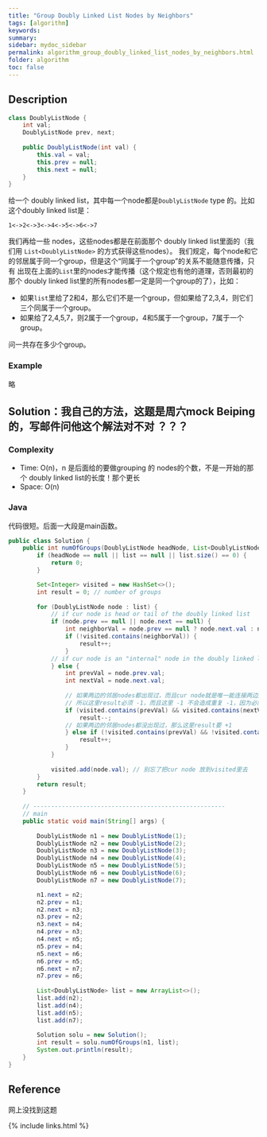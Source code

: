 ```yaml
---
title: "Group Doubly Linked List Nodes by Neighbors"
tags: [algorithm]
keywords:
summary:
sidebar: mydoc_sidebar
permalink: algorithm_group_doubly_linked_list_nodes_by_neighbors.html
folder: algorithm
toc: false
---
```


## Description
```java
class DoublyListNode {
    int val;
    DoublyListNode prev, next;
    
    public DoublyListNode(int val) {
        this.val = val;
        this.prev = null;
        this.next = null;
    }
}
```
给一个 doubly linked list，其中每一个node都是`DoublyListNode` type 的。比如这个doubly linked list是：
```
1<->2<->3<->4<->5<->6<->7
```
我们再给一些 nodes，这些nodes都是在前面那个 doubly linked list里面的（我们用 `List<DoublyListNode>` 的方式获得这些nodes）。
我们规定，每个node和它的邻居属于同一个group，但是这个“同属于一个group”的关系不能随意传播，只有
出现在上面的`List`里的nodes才能传播（这个规定也有他的道理，否则最初的那个 doubly linked list里的所有nodes都一定是同一个group的了），比如：
* 如果`list`里给了2和4，那么它们不是一个group，但如果给了2,3,4，则它们三个同属于一个group。
* 如果给了2,4,5,7，则2属于一个group，4和5属于一个group，7属于一个group。

问一共存在多少个group。

### Example
略

## Solution：我自己的方法，这题是周六mock Beiping的，写邮件问他这个解法对不对 ？？？

### Complexity
* Time: O(n)，n 是后面给的要做grouping 的 nodes的个数，不是一开始的那个 doubly linked list的长度！那个更长
* Space: O(n)

### Java
代码很短。后面一大段是main函数。
```java
public class Solution {
    public int numOfGroups(DoublyListNode headNode, List<DoublyListNode> list) {
        if (headNode == null || list == null || list.size() == 0) {
            return 0;
        }

        Set<Integer> visited = new HashSet<>();
        int result = 0; // number of groups
        
        for (DoublyListNode node : list) {
            // if cur node is head or tail of the doubly linked list
            if (node.prev == null || node.next == null) { 
                int neighborVal = node.prev == null ? node.next.val : node.prev.val;
                if (!visited.contains(neighborVal)) {
                    result++;
                }
            // if cur node is an "internal" node in the doubly linked list
            } else { 
                int prevVal = node.prev.val;
                int nextVal = node.next.val;
                
                // 如果两边的邻居nodes都出现过，而且cur node就是唯一能连接两边这两个邻居nodes的node！
                // 所以这里result必须 -1，而且这里 -1 不会造成重复 -1，因为必然仅此一次！
                if (visited.contains(prevVal) && visited.contains(nextVal)) {
                    result--; 
                // 如果两边的邻居nodes都没出现过，那么这里result要 +1
                } else if (!visited.contains(prevVal) && !visited.contains(nextVal)) {
                    result++;
                }
            }
            
            visited.add(node.val); // 别忘了把cur node 放到visited里去
        }
        return result;
    }
    
    // ------------------------------------------------------
    // main
    public static void main(String[] args) {
        
        DoublyListNode n1 = new DoublyListNode(1);
        DoublyListNode n2 = new DoublyListNode(2);
        DoublyListNode n3 = new DoublyListNode(3);
        DoublyListNode n4 = new DoublyListNode(4);
        DoublyListNode n5 = new DoublyListNode(5);
        DoublyListNode n6 = new DoublyListNode(6);
        DoublyListNode n7 = new DoublyListNode(7);

        n1.next = n2;
        n2.prev = n1;
        n2.next = n3;
        n3.prev = n2;
        n3.next = n4;
        n4.prev = n3;
        n4.next = n5;
        n5.prev = n4;
        n5.next = n6;
        n6.prev = n5;
        n6.next = n7;
        n7.prev = n6;
        
        List<DoublyListNode> list = new ArrayList<>();
        list.add(n2);
        list.add(n4);
        list.add(n5);
        list.add(n7);
        
        Solution solu = new Solution();
        int result = solu.numOfGroups(n1, list);
        System.out.println(result);
    }
}
```

## Reference
网上没找到这题

{% include links.html %}
